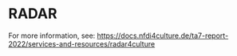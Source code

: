 # RADAR

For more information, see: https://docs.nfdi4culture.de/ta7-report-2022/services-and-resources/radar4culture
